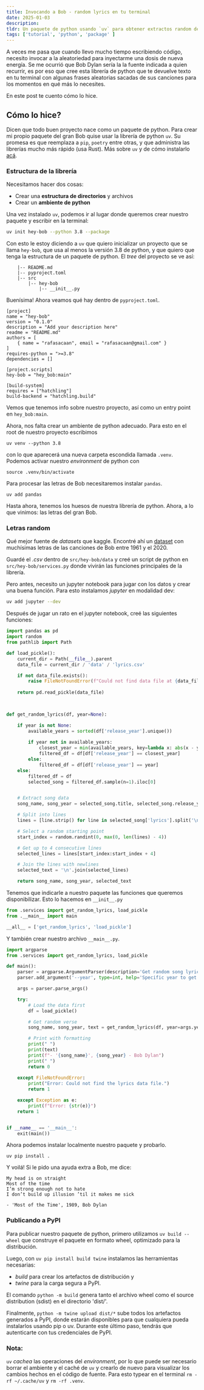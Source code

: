 ```yaml
---
title: Invocando a Bob - random lyrics en tu terminal
date: 2025-01-03
description: 
tldr: Un paquete de python usando `uv` para obtener extractos random de canciones de Bob Dylan.
tags: ['tutorial', 'python', 'package' ]
---
```


A veces me pasa que cuando llevo mucho tiempo escribiendo código, necesito invocar a la aleatoriedad para inyectarme una dosis de nueva energía. Se me ocurrió que Bob Dylan sería la la fuente indicada a quien recurrir, es por eso que cree esta librería de python que te devuelve texto en tu terminal con algunas frases aleatorias sacadas de sus canciones para los momentos en qué más lo necesites.

En este post te cuento cómo lo hice.

## Cómo lo hice?

Dicen que todo buen proyecto nace como un paquete de python. Para crear mi propio paquete del gran Bob quise usar la librería de python `uv`. Su promesa es que reemplaza a `pip`, `poetry` entre otras, y que administra las librerías mucho más rápido (usa Rust). Más sobre `uv` y de cómo instalarlo [acá](https://github.com/astral-sh/uv).

### Estructura de la librería

Necesitamos hacer dos cosas:
- Crear una **estructura de directorios** y archivos
- Crear un **ambiente de python**

Una vez instalado `uv`, podemos ir al lugar donde queremos crear nuestro paquete y escribir en la terminal:

```bash
uv init hey-bob --python 3.8 --package
```

Con esto le estoy diciendo a `uv` que quiero inicializar un proyecto que se llama `hey-bob`, que usa al menos la versión 3.8 de python, y que quiero que tenga la estructura de un paquete de python. El *tree* del proyecto se ve así:

```
    |-- README.md
    |-- pyproject.toml
    |-- src
        |-- hey-bob
            |-- __init__.py
```

Buenísima! Ahora veamos qué hay dentro de `pyproject.toml`.

```
[project]
name = "hey-bob"
version = "0.1.0"
description = "Add your description here"
readme = "README.md"
authors = [
    { name = "rafasacaan", email = "rafasacaan@gmail.com" }
]
requires-python = ">=3.8"
dependencies = []

[project.scripts]
hey-bob = "hey_bob:main"

[build-system]
requires = ["hatchling"]
build-backend = "hatchling.build"
```

Vemos que tenemos info sobre nuestro proyecto, así como un entry point en `hey_bob:main`.

Ahora, nos falta crear un ambiente de python adecuado. Para esto en el root de nuestro proyecto escribimos

```
uv venv --python 3.8
```

con lo que aparecerá una nueva carpeta escondida llamada `.venv`. Podemos activar nuestro *environment* de python con 

```
source .venv/bin/activate
```

Para procesar las letras de Bob necesitaremos instalar `pandas`. 
```
uv add pandas
```

Hasta ahora, tenemos los huesos de nuestra librería de python. Ahora, a lo que vinimos: las letras del gran Bob.

### Letras random
Qué mejor fuente de *datasets* que kaggle. Encontré ahí un [dataset](https://www.kaggle.com/datasets/cloudy17/bob-dylan-songs) con muchísimas letras de las canciones de Bob entre 1961 y el 2020. 

Guardé el *.csv* dentro de `src/hey-bob/data` y creé un script de python en `src/hey-bob/services.py` donde vivirán las funciones principales de la librería.

Pero antes, necesito un jupyter notebook para jugar con los datos y crear una buena función. Para esto instalamos *jupyter* en modalidad dev:

```bash
uv add jupyter --dev
```

Después de jugar un rato en el jupyter notebook, creé las siguientes funciones:

```python
import pandas as pd
import random
from pathlib import Path

def load_pickle():
	current_dir = Path(__file__).parent
	data_file = current_dir / 'data' / 'lyrics.csv'

	if not data_file.exists():
		raise FileNotFoundError(f"Could not find data file at {data_file}")
	
	return pd.read_pickle(data_file)

  

def get_random_lyrics(df, year=None):

	if year is not None:
		available_years = sorted(df['release_year'].unique())
	
		if year not in available_years:
			closest_year = min(available_years, key=lambda x: abs(x - year))
			filtered_df = df[df['release_year'] == closest_year]
		else:
			filtered_df = df[df['release_year'] == year]
	else:
		filtered_df = df
		selected_song = filtered_df.sample(n=1).iloc[0]


	# Extract song data
	song_name, song_year = selected_song.title, selected_song.release_year

	# Split into lines
	lines = [line.strip() for line in selected_song['lyrics'].split('\n') if line.strip()]

	# Select a random starting point
	start_index = random.randint(0, max(0, len(lines) - 4))

	# Get up to 4 consecutive lines
	selected_lines = lines[start_index:start_index + 4]

	# Join the lines with newlines
	selected_text = '\n'.join(selected_lines)

	return song_name, song_year, selected_text
```


Tenemos que indicarle a nuestro paquete las funciones que queremos disponibilizar. Esto lo hacemos en `__init__.py`

```python
from .services import get_random_lyrics, load_pickle
from .__main__ import main

__all__ = ['get_random_lyrics', 'load_pickle']
```

Y también crear nuestro archivo `__main__.py`.

```python
import argparse
from .services import get_random_lyrics, load_pickle

def main():
	parser = argparse.ArgumentParser(description='Get random song lyrics')
	parser.add_argument('--year', type=int, help='Specific year to get lyrics from (optional)', default=None)

	args = parser.parse_args()

	try:
		# Load the data first
		df = load_pickle()

		# Get random verse
		song_name, song_year, text = get_random_lyrics(df, year=args.year)

		# Print with formatting
		print(" ")
		print(text)
		print(f"- '{song_name}', {song_year} - Bob Dylan")
		print(" ")
		return 0
	
	except FileNotFoundError:
		print("Error: Could not find the lyrics data file.")
		return 1

	except Exception as e:
		print(f"Error: {str(e)}")
	return 1


if __name__ == '__main__':
	exit(main())
```


Ahora podemos instalar localmente nuestro paquete y probarlo.
```
uv pip install .
```


Y voilá!  Si le pido una ayuda extra a Bob, me dice:
```
My head is on straight
Most of the time
I’m strong enough not to hate
I don’t build up illusion ’til it makes me sick

- 'Most of the Time', 1989, Bob Dylan
```

### Publicando a PyPl

Para publicar nuestro paquete de python, primero utilizamos `uv build --wheel` que construye el paquete en formato wheel, optimizado para la distribución. 

Luego, con `uv pip install build twine` instalamos las herramientas necesarias: 

- *build* para crear los artefactos de distribución y 
- *twine* para la carga segura a PyPI. 

El comando `python -m build` genera tanto el archivo wheel como el source distribution (sdist) en el directorio 'dist/'. 

Finalmente, `python -m twine upload dist/*` sube todos los artefactos generados a PyPI, donde estarán disponibles para que cualquiera pueda instalarlos usando pip o uv. Durante este último paso, tendrás que autenticarte con tus credenciales de PyPI.


### Nota:
`uv` *cachea* las operaciones del *environment*, por lo que puede ser necesario borrar el ambiente y el caché de `uv` y crearlo de nuevo para visualizar los cambios hechos en el código de fuente. Para esto typear en el terminal `rm -rf ~/.cache/uv` y `rm -rf .venv`.

